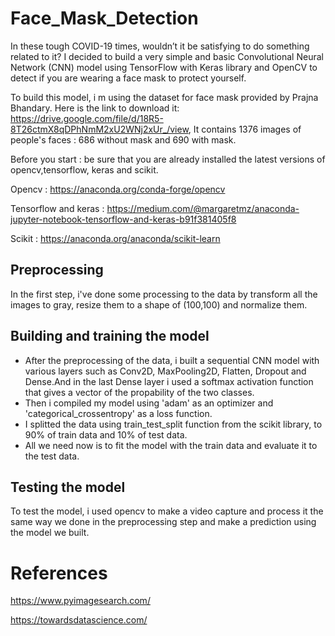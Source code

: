 # Face_Mask_Detection
In these tough COVID-19 times, wouldn’t it be satisfying to do something related to it? I decided to build a very simple and basic Convolutional Neural Network (CNN) model using TensorFlow with Keras library and OpenCV to detect if you are wearing a face mask to protect yourself.

To build this model, i m using the dataset for face mask provided by Prajna Bhandary. Here is the link to download it: https://drive.google.com/file/d/18R5-8T26ctmX8qDPhNmM2xU2WNj2xUr_/view, 
It contains 1376 images of people's faces : 686 without mask and 690 with mask.

Before you start : be sure that you are already installed the latest versions of opencv,tensorflow, keras and scikit.

Opencv : https://anaconda.org/conda-forge/opencv

Tensorflow and keras : https://medium.com/@margaretmz/anaconda-jupyter-notebook-tensorflow-and-keras-b91f381405f8

Scikit : https://anaconda.org/anaconda/scikit-learn
## Preprocessing
In the first step, i've done some processing to the data by transform all the images to gray, resize them to a shape of (100,100) and normalize them.
## Building and training the model 
- After the preprocessing of the data, i built a sequential CNN model with various layers such as Conv2D, MaxPooling2D, Flatten, Dropout and Dense.And in the last Dense layer i used a softmax activation function that gives a vector of the propability of the two classes.
- Then i compiled my model using 'adam' as an optimizer and 'categorical_crossentropy' as a loss function.
- I splitted the data using train_test_split function from the scikit library, to 90% of train data and 10% of test data.
- All we need now is to fit the model with the train data and evaluate it to the test data.
## Testing the model
To test the model, i used opencv to make a video capture and process it the same way we done in the preprocessing step and make a prediction using the model we built.
# References

https://www.pyimagesearch.com/

https://towardsdatascience.com/
